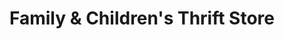 ---
title: "Family & Children's Thrift Store"
url: /tulsa/family-und-childrens-thrift-store/
shop: Gebrauchtwaren
---
